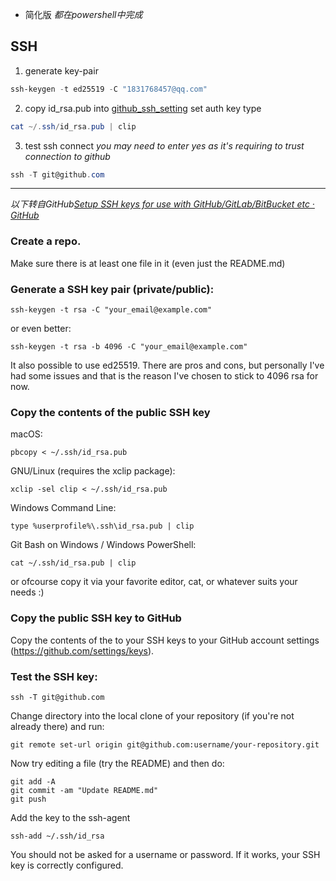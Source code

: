 - 简化版 *都在powershell中完成*
## SSH
1. generate key-pair
```powershell
ssh-keygen -t ed25519 -C "1831768457@qq.com"
```
2. copy id_rsa.pub into [github_ssh_setting](https://github.com/settings/keys)  set auth key type
```powershell
cat ~/.ssh/id_rsa.pub | clip
```
3. test ssh connect  *you may need to enter yes as it's requiring to trust connection to github*
```powershell
ssh -T git@github.com
```
--------------

*以下转自GitHub[Setup SSH keys for use with GitHub/GitLab/BitBucket etc · GitHub](https://gist.github.com/developius/c81f021eb5c5916013dc)*

### Create a repo.
Make sure there is at least one file in it (even just the README.md)


### Generate a SSH key pair (private/public):
```
ssh-keygen -t rsa -C "your_email@example.com"
```

or even better:
```
ssh-keygen -t rsa -b 4096 -C "your_email@example.com"
```

It also possible to use ed25519. There are pros and cons, but personally I've had some issues and that is the reason I've chosen to stick to 4096 rsa for now.

### Copy the contents of the public SSH key

macOS:
```
pbcopy < ~/.ssh/id_rsa.pub
```
GNU/Linux (requires the xclip package):
```
xclip -sel clip < ~/.ssh/id_rsa.pub
```
Windows Command Line:
```
type %userprofile%\.ssh\id_rsa.pub | clip
```
Git Bash on Windows / Windows PowerShell:
```
cat ~/.ssh/id_rsa.pub | clip
```

or ofcourse copy it via your favorite editor, cat, or whatever suits your needs :)


### Copy the public SSH key to GitHub
Copy the contents of the to your SSH keys to your GitHub account settings (https://github.com/settings/keys).


### Test the SSH key:
```
ssh -T git@github.com
```

Change directory into the local clone of your repository (if you're not already there) and run:
```
git remote set-url origin git@github.com:username/your-repository.git
```

Now try editing a file (try the README) and then do:
```
git add -A
git commit -am "Update README.md"
git push
```

Add the key to the ssh-agent
```
ssh-add ~/.ssh/id_rsa
```

You should not be asked for a username or password. If it works, your SSH key is correctly configured.